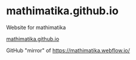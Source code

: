 # mathimatika.github.io
Website for mathimatika

[mathimatika.github.io](https://mathimatika.github.io)


GitHub "mirror" of https://mathimatika.webflow.io/
